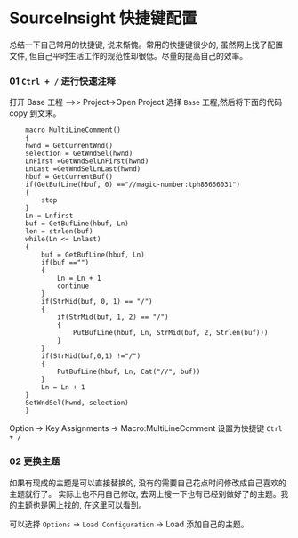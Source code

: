 # SourceInsight 快捷键配置

总结一下自己常用的快捷键, 说来惭愧。常用的快捷键很少的, 虽然网上找了配置文件, 但自己平时生活工作的规范性却很低。尽量的提高自己的效率。

### 01 `Ctrl + /` 进行快速注释
打开 Base 工程 -->> Project->Open Project 选择 `Base` 工程,然后将下面的代码 copy 到文末。

		macro MultiLineComment()  
		{  
	    hwnd = GetCurrentWnd()  
	    selection = GetWndSel(hwnd)  
	    LnFirst =GetWndSelLnFirst(hwnd)    
	    LnLast =GetWndSelLnLast(hwnd)     
	    hbuf = GetCurrentBuf()  
	    if(GetBufLine(hbuf, 0) =="//magic-number:tph85666031")  
	    {  
	        stop  
	    }  
	    Ln = Lnfirst  
	    buf = GetBufLine(hbuf, Ln)  
	    len = strlen(buf)  
	    while(Ln <= Lnlast)   
	    {  
	        buf = GetBufLine(hbuf, Ln)
	        if(buf =="")  
	        {                  
	            Ln = Ln + 1  
	            continue  
	        }  
	        if(StrMid(buf, 0, 1) == "/")  
	        {  
	            if(StrMid(buf, 1, 2) == "/")  
	            {  
	                PutBufLine(hbuf, Ln, StrMid(buf, 2, Strlen(buf)))  
	            }  
	        }  
	        if(StrMid(buf,0,1) !="/")  
	        {
	            PutBufLine(hbuf, Ln, Cat("//", buf))  
	        }  
	        Ln = Ln + 1  
	    }  
	    SetWndSel(hwnd, selection)  
		}

Option -> Key Assignments -> Macro:MultiLineComment 设置为快捷键 `Ctrl + /`

### 02 更换主题
如果有现成的主题是可以直接替换的, 没有的需要自己花点时间修改成自己喜欢的主题就行了。
实际上也不用自己修改, 去网上搜一下也有已经别做好了的主题。我的主题也是网上找的, 在[这里可以看到](https://github.com/AlvinMi/Note/tree/master/05_开发环境相关/Source%20Insight/SourceInsight4.0Pack)。

可以选择 `Options` -> `Load Configuration` -> Load 添加自己的主题。 

